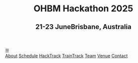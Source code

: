 <header>
  <h1><span>OHBM Hackathon 2025</span></h1>
  <h2><span>21-23 June</span><span>Brisbane, Australia</span></h2>
</div>
</header>
<nav>
  <span class="menu-icon" aria-label="Open menu">&#9776;</span>
    <div class="menu-items">
      <a href="/">About</a>
      <a href="/schedule/">Schedule</a>
      <a href="/hacktrack/">HackTrack</a>
      <a href="/traintrack/">TrainTrack</a>
      <a href="/team/">Team</a>
      <a href="/venue/">Venue</a>
      <a href="#contact">Contact</a>
    </div>
</nav>

<script>
    // Get the menu icon and menu items container
    const menuIcon = document.querySelector('.menu-icon');
    const menuItems = document.querySelector('.menu-items');

    // Add click event listener to toggle the menu visibility
    menuIcon.addEventListener('click', () => {
      menuItems.classList.toggle('show');
    });
</script>